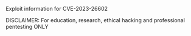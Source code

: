Exploit information for CVE-2023-26602

DISCLAIMER: For education, research, ethical hacking and professional pentesting ONLY
